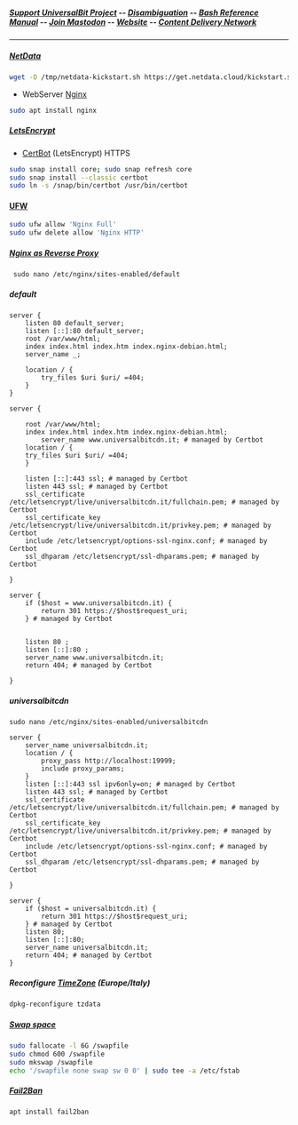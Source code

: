 ##### [Support UniversalBit Project](https://github.com/universalbit-dev/universalbit-dev/tree/main/support) -- [Disambiguation](https://en.wikipedia.org/wiki/Wikipedia:Disambiguation) -- [Bash Reference Manual](https://www.gnu.org/software/bash/manual/html_node/index.html) -- [Join Mastodon](https://mastodon.social/invite/wTHp2hSD) -- [Website](https://www.universalbit.it/) -- [Content Delivery Network](https://universalbitcdn.it/)

---

##### [NetData](https://github.com/netdata/netdata)
```bash
wget -O /tmp/netdata-kickstart.sh https://get.netdata.cloud/kickstart.sh && sh /tmp/netdata-kickstart.sh
```

* WebServer [Nginx](https://en.wikipedia.org/wiki/Nginx)
```bash
sudo apt install nginx
```

##### [LetsEncrypt](https://letsencrypt.org/)
* [CertBot](https://en.wikipedia.org/wiki/Let's_Encrypt#Software_implementation) (LetsEncrypt) HTTPS

```bash
sudo snap install core; sudo snap refresh core
sudo snap install --classic certbot
sudo ln -s /snap/bin/certbot /usr/bin/certbot
```
#### [UFW](https://help.ubuntu.com/community/UFW)
```bash
sudo ufw allow 'Nginx Full'
sudo ufw delete allow 'Nginx HTTP'
```


##### [Nginx as Reverse Proxy](https://www.digitalocean.com/community/tutorials/how-to-configure-nginx-as-a-reverse-proxy-on-ubuntu-22-04)
```
 sudo nano /etc/nginx/sites-enabled/default
```
##### default
```
server {
	listen 80 default_server;
	listen [::]:80 default_server;
	root /var/www/html;
	index index.html index.htm index.nginx-debian.html;
	server_name _;

	location / {
        try_files $uri $uri/ =404;
	}
}

server {

	root /var/www/html;
	index index.html index.htm index.nginx-debian.html;
        server_name www.universalbitcdn.it; # managed by Certbot
	location / {
	try_files $uri $uri/ =404;
	}

    listen [::]:443 ssl; # managed by Certbot
    listen 443 ssl; # managed by Certbot
    ssl_certificate /etc/letsencrypt/live/universalbitcdn.it/fullchain.pem; # managed by Certbot
    ssl_certificate_key /etc/letsencrypt/live/universalbitcdn.it/privkey.pem; # managed by Certbot
    include /etc/letsencrypt/options-ssl-nginx.conf; # managed by Certbot
    ssl_dhparam /etc/letsencrypt/ssl-dhparams.pem; # managed by Certbot

}

server {
    if ($host = www.universalbitcdn.it) {
        return 301 https://$host$request_uri;
    } # managed by Certbot


	listen 80 ;
	listen [::]:80 ;
    server_name www.universalbitcdn.it;
    return 404; # managed by Certbot

}
```
##### universalbitcdn
```
sudo nano /etc/nginx/sites-enabled/universalbitcdn
```

```
server {
    server_name universalbitcdn.it;   
    location / {
        proxy_pass http://localhost:19999;
        include proxy_params;
    }
    listen [::]:443 ssl ipv6only=on; # managed by Certbot
    listen 443 ssl; # managed by Certbot
    ssl_certificate /etc/letsencrypt/live/universalbitcdn.it/fullchain.pem; # managed by Certbot
    ssl_certificate_key /etc/letsencrypt/live/universalbitcdn.it/privkey.pem; # managed by Certbot
    include /etc/letsencrypt/options-ssl-nginx.conf; # managed by Certbot
    ssl_dhparam /etc/letsencrypt/ssl-dhparams.pem; # managed by Certbot

}

server {
    if ($host = universalbitcdn.it) {
        return 301 https://$host$request_uri;
    } # managed by Certbot
    listen 80;
    listen [::]:80;
    server_name universalbitcdn.it;
    return 404; # managed by Certbot
}

```

##### Reconfigure [TimeZone](https://en.wikipedia.org/wiki/Time_zone) (Europe/Italy)
```bash
dpkg-reconfigure tzdata
```
##### [Swap space](https://en.wikipedia.org/wiki/Memory_paging#Unix_and_Unix-like_systems)
```bash
sudo fallocate -l 6G /swapfile
sudo chmod 600 /swapfile
sudo mkswap /swapfile
echo '/swapfile none swap sw 0 0' | sudo tee -a /etc/fstab
```

##### [Fail2Ban](https://github.com/fail2ban/fail2ban)
```bash
apt install fail2ban
```


